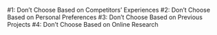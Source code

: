 #1: Don’t Choose Based on Competitors’ Experiences
#2: Don’t Choose Based on Personal Preferences
#3: Don’t Choose Based on Previous Projects
#4: Don’t Choose Based on Online Research
